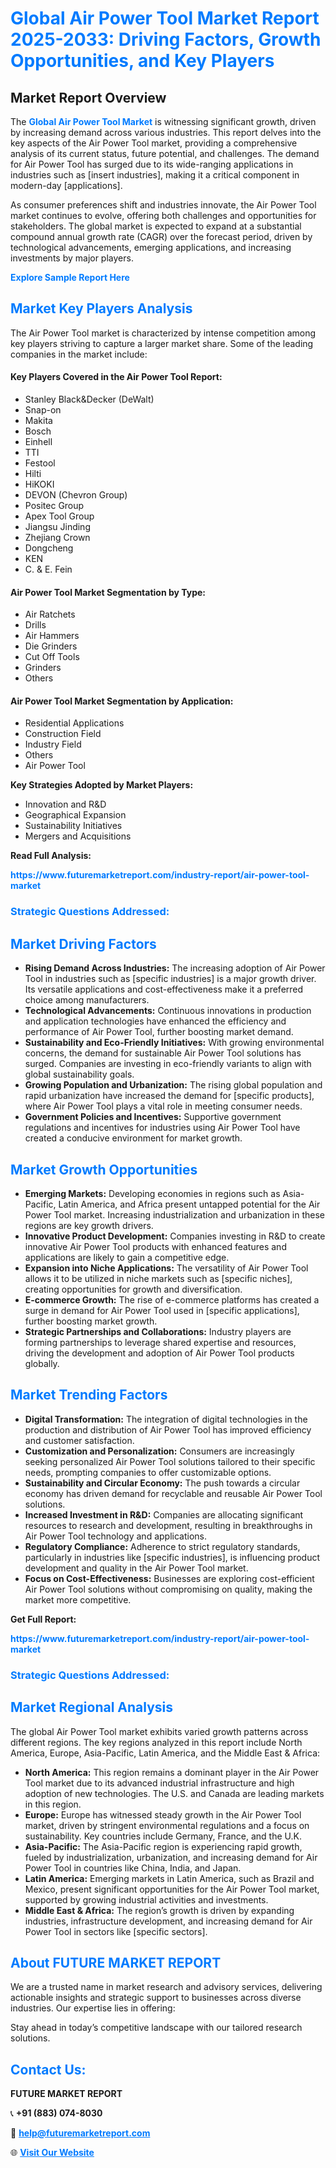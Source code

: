 <h1 style="color: #007BFF;">Global Air Power Tool Market Report 2025-2033: Driving Factors, Growth Opportunities, and Key Players</h1>

<section id="overview">
<h2>Market Report Overview</h2>
<p>The <a href="https://www.futuremarketreport.com/industry-report/air-power-tool-market" style="color: #007BFF; text-decoration: none;"><strong>Global Air Power Tool Market</strong></a> is witnessing significant growth, driven by increasing demand across various industries. This report delves into the key aspects of the Air Power Tool market, providing a comprehensive analysis of its current status, future potential, and challenges. The demand for Air Power Tool has surged due to its wide-ranging applications in industries such as [insert industries], making it a critical component in modern-day [applications].</p>
<p>As consumer preferences shift and industries innovate, the Air Power Tool market continues to evolve, offering both challenges and opportunities for stakeholders. The global market is expected to expand at a substantial compound annual growth rate (CAGR) over the forecast period, driven by technological advancements, emerging applications, and increasing investments by major players.</p>
</section>

<section id="overview">
<p><a href="https://www.futuremarketreport.com/request-sample/reportId=128094" style="color: #007BFF; text-decoration: none;"><strong>Explore Sample Report Here</strong></a></p>
</section>

<section id="key-players">
<h2 style="color: #007BFF;">Market Key Players Analysis</h2>
<p>The Air Power Tool market is characterized by intense competition among key players striving to capture a larger market share. Some of the leading companies in the market include:</p>
<h4>Key Players Covered in the Air Power Tool Report:</h4>
<ul><li>Stanley Black&amp;Decker (DeWalt)</li><li>Snap-on</li><li>Makita</li><li>Bosch</li><li>Einhell</li><li>TTI</li><li>Festool</li><li>Hilti</li><li>HiKOKI</li><li>DEVON (Chevron Group)</li><li>Positec Group</li><li>Apex Tool Group</li><li>Jiangsu Jinding</li><li>Zhejiang Crown</li><li>Dongcheng</li><li>KEN</li><li>C. &amp; E. Fein</li></ul>
<h4>Air Power Tool Market Segmentation by Type:</h4>
<ul><li>Air Ratchets</li><li>Drills</li><li>Air Hammers</li><li>Die Grinders</li><li>Cut Off Tools</li><li>Grinders</li><li>Others</li></ul>

<h4>Air Power Tool Market Segmentation by Application:</h4>
<ul><li>Residential Applications</li><li>Construction Field</li><li>Industry Field</li><li>Others</li><li>Air Power Tool</li></ul>
<p><strong>Key Strategies Adopted by Market Players:</strong></p>
<ul>
<li>Innovation and R&D</li>
<li>Geographical Expansion</li>
<li>Sustainability Initiatives</li>
<li>Mergers and Acquisitions</li>
</ul>
</section>

<section>
<p><strong>Read Full Analysis: </strong></p><a href="https://www.futuremarketreport.com/industry-report/air-power-tool-market" style="color: #007BFF; text-decoration: none;"><strong>https://www.futuremarketreport.com/industry-report/air-power-tool-market</strong></a>
<h3 style="color: #007BFF;">Strategic Questions Addressed:</h3>
</section>

<section id="driving-factors">
<h2 style="color: #007BFF;">Market Driving Factors</h2>
<ul>
<li><strong>Rising Demand Across Industries:</strong> The increasing adoption of Air Power Tool in industries such as [specific industries] is a major growth driver. Its versatile applications and cost-effectiveness make it a preferred choice among manufacturers.</li>
<li><strong>Technological Advancements:</strong> Continuous innovations in production and application technologies have enhanced the efficiency and performance of Air Power Tool, further boosting market demand.</li>
<li><strong>Sustainability and Eco-Friendly Initiatives:</strong> With growing environmental concerns, the demand for sustainable Air Power Tool solutions has surged. Companies are investing in eco-friendly variants to align with global sustainability goals.</li>
<li><strong>Growing Population and Urbanization:</strong> The rising global population and rapid urbanization have increased the demand for [specific products], where Air Power Tool plays a vital role in meeting consumer needs.</li>
<li><strong>Government Policies and Incentives:</strong> Supportive government regulations and incentives for industries using Air Power Tool have created a conducive environment for market growth.</li>
</ul>
</section>

<section id="growth-opportunities">
<h2 style="color: #007BFF;">Market Growth Opportunities</h2>
<ul>
<li><strong>Emerging Markets:</strong> Developing economies in regions such as Asia-Pacific, Latin America, and Africa present untapped potential for the Air Power Tool market. Increasing industrialization and urbanization in these regions are key growth drivers.</li>
<li><strong>Innovative Product Development:</strong> Companies investing in R&D to create innovative Air Power Tool products with enhanced features and applications are likely to gain a competitive edge.</li>
<li><strong>Expansion into Niche Applications:</strong> The versatility of Air Power Tool allows it to be utilized in niche markets such as [specific niches], creating opportunities for growth and diversification.</li>
<li><strong>E-commerce Growth:</strong> The rise of e-commerce platforms has created a surge in demand for Air Power Tool used in [specific applications], further boosting market growth.</li>
<li><strong>Strategic Partnerships and Collaborations:</strong> Industry players are forming partnerships to leverage shared expertise and resources, driving the development and adoption of Air Power Tool products globally.</li>
</ul>
</section>

<section id="trending-factors">
<h2 style="color: #007BFF;">Market Trending Factors</h2>
<ul>
<li><strong>Digital Transformation:</strong> The integration of digital technologies in the production and distribution of Air Power Tool has improved efficiency and customer satisfaction.</li>
<li><strong>Customization and Personalization:</strong> Consumers are increasingly seeking personalized Air Power Tool solutions tailored to their specific needs, prompting companies to offer customizable options.</li>
<li><strong>Sustainability and Circular Economy:</strong> The push towards a circular economy has driven demand for recyclable and reusable Air Power Tool solutions.</li>
<li><strong>Increased Investment in R&D:</strong> Companies are allocating significant resources to research and development, resulting in breakthroughs in Air Power Tool technology and applications.</li>
<li><strong>Regulatory Compliance:</strong> Adherence to strict regulatory standards, particularly in industries like [specific industries], is influencing product development and quality in the Air Power Tool market.</li>
<li><strong>Focus on Cost-Effectiveness:</strong> Businesses are exploring cost-efficient Air Power Tool solutions without compromising on quality, making the market more competitive.</li>
</ul>
</section>

<section>
<p><strong>Get Full Report: </strong></p><a href="https://www.futuremarketreport.com/industry-report/air-power-tool-market" style="color: #007BFF; text-decoration: none;"><strong>https://www.futuremarketreport.com/industry-report/air-power-tool-market</strong></a>
<h3 style="color: #007BFF;">Strategic Questions Addressed:</h3>
</section>


<section id="regional-analysis">
<h2 style="color: #007BFF;">Market Regional Analysis</h2>
<p>The global Air Power Tool market exhibits varied growth patterns across different regions. The key regions analyzed in this report include North America, Europe, Asia-Pacific, Latin America, and the Middle East & Africa:</p>
<ul>
<li><strong>North America:</strong> This region remains a dominant player in the Air Power Tool market due to its advanced industrial infrastructure and high adoption of new technologies. The U.S. and Canada are leading markets in this region.</li>
<li><strong>Europe:</strong> Europe has witnessed steady growth in the Air Power Tool market, driven by stringent environmental regulations and a focus on sustainability. Key countries include Germany, France, and the U.K.</li>
<li><strong>Asia-Pacific:</strong> The Asia-Pacific region is experiencing rapid growth, fueled by industrialization, urbanization, and increasing demand for Air Power Tool in countries like China, India, and Japan.</li>
<li><strong>Latin America:</strong> Emerging markets in Latin America, such as Brazil and Mexico, present significant opportunities for the Air Power Tool market, supported by growing industrial activities and investments.</li>
<li><strong>Middle East & Africa:</strong> The region’s growth is driven by expanding industries, infrastructure development, and increasing demand for Air Power Tool in sectors like [specific sectors].</li>
</ul>
</section>

<footer>
<h2 style="color: #007BFF;">About FUTURE MARKET REPORT</h2>
<p>We are a trusted name in market research and advisory services, delivering actionable insights and strategic support to businesses across diverse industries. Our expertise lies in offering:</p>

<p>Stay ahead in today’s competitive landscape with our tailored research solutions.</p>

<h2 style="color: #007BFF;">Contact Us:</h2>
<p><strong>FUTURE MARKET REPORT</strong></p>
<p>📞 <strong>+91 (883) 074-8030</strong></p>
<p>📧 <strong><a href="mailto:help@futuremarketreport.com" style="color: #007BFF;">help@futuremarketreport.com</a></strong></p>
<p>🌐 <strong><a href="https://www.futuremarketreport.com/" style="color: #007BFF;">Visit Our Website</a></strong></p>
</footer>